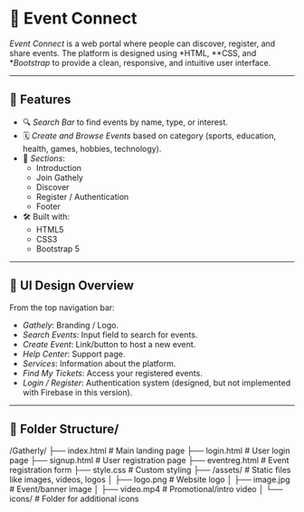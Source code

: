 # 🎉 Event Connect

*Event Connect* is a web portal where people can discover, register, and share events. The platform is designed using *HTML, **CSS, and **Bootstrap* to provide a clean, responsive, and intuitive user interface.

---

## 🚀 Features

- 🔍 *Search Bar* to find events by name, type, or interest.
- 🗓 *Create and Browse Events* based on category (sports, education, health, games, hobbies, technology).
- 📌 *Sections*: 
  - Introduction
  - Join Gathely
  - Discover
  - Register / Authentication
  - Footer
- 🛠 Built with:
  - HTML5
  - CSS3
  - Bootstrap 5

---

## 🧩 UI Design Overview

From the top navigation bar:
- *Gathely*: Branding / Logo.
- *Search Events*: Input field to search for events.
- *Create Event*: Link/button to host a new event.
- *Help Center*: Support page.
- *Services*: Information about the platform.
- *Find My Tickets*: Access your registered events.
- *Login / Register*: Authentication system (designed, but not implemented with Firebase in this version).

---

## 📁 Folder Structure/
/Gatherly/
├── index.html                # Main landing page
├── login.html                # User login page
├── signup.html               # User registration page
├── eventreg.html             # Event registration form
├── style.css                 # Custom styling
├── /assets/                  # Static files like images, videos, logos
│   ├── logo.png              # Website logo
│   ├── image.jpg             # Event/banner image
│   ├── video.mp4             # Promotional/intro video
│   └── icons/                # Folder for additional icons
